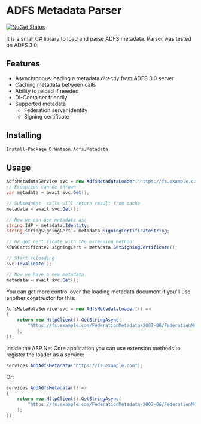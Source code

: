 # ADFS Metadata Parser
[![NuGet Status](https://img.shields.io/nuget/v/DrWatson.Adfs.Metadata.svg?style=flat)](https://www.nuget.org/packages/DrWatson.Adfs.Metadata)

It is a small C# library to load and parse ADFS metadata. Parser was tested on ADFS 3.0.

## Features

* Asynchronous loading a metadata directly from ADFS 3.0 server
* Caching metadata between calls
* Ability to reload if needed
* DI-Container friendly
* Supported metadata
    * Federation server identity
    * Signing certificate

## Installing

```bash
Install-Package DrWatson.Adfs.Metadata
```

## Usage

```csharp
AdfsMetadataService svc = new AdfsMetadataLoader("https://fs.example.com");
// Exception can be thrown
var metadata = await svc.Get();

// Subsequent  calls will return result from cache
metadata = await svc.Get();

// Now we can use metadata as:
string IdP = metadata.Identity;
string stringSigningCert = metadata.SigningCertificateString;

// Or get certificate with the extension method:
X509Certificate2 signingCert = metadata.GetSigningCertificate();

// Start reloading
svc.Invalidate();

// Now we have a new metadata
metadata = await svc.Get();
```

You can get more control over the loading metadata document if you'll use another constructor for this:

```csharp
AdfsMetadataService svc = new AdfsMetadataLoader(() =>
{
    return new HttpClient().GetStringAsync(
        "https://fs.example.com/FederationMetadata/2007-06/FederationMetadata.xml"
    );
});
```

Inside the ASP.Net Core application you can use extension methods to register the loader as a service:

```csharp
services.AddAdfsMetadata("https://fs.example.com");
```

Or:

```csharp
services.AddAdfsMetadata(() =>
{
    return new HttpClient().GetStringAsync(
        "https://fs.example.com/FederationMetadata/2007-06/FederationMetadata.xml"
    );
});
```